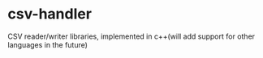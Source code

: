 # csv-handler
CSV reader/writer libraries, implemented in c++(will add support for other languages in the future)
